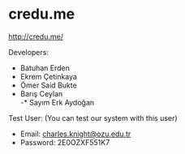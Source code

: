 # credu.me

http://credu.me/

Developers:
* Batuhan Erden
* Ekrem Çetinkaya
* Ömer Said Bukte
* Barış Ceylan		
-* Sayım Erk Aydoğan

Test User: (You can test our system with this user)
* Email: charles.knight@ozu.edu.tr
* Password: 2E0OZXF551K7

